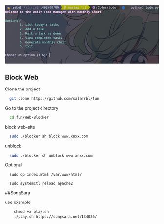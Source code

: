 ![Alt text](./todo.png)

## Block Web

Clone the project

```bash
  git clone https://github.com/salarrbl/fun
```

Go to the project directory

```bash
  cd fun/Web-Blocker
```

block web-site

```bash
  sudo ./blocker.sh block www.xnxx.com
```

unblock

```bash
  sudo ./blocker.sh unblock www.xnxx.com
```

Optional
```
  sudo cp index.html /var/www/html/ 
```
``` 
  sudo systemctl reload apache2
```
##SongSara 

use example
```
	chmod +x play.sh
	./play.sh https://songsara.net/134026/
```
